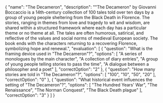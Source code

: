 {
  "name": "The Decameron",
  "description": "\"The Decameron\" by Giovanni Boccaccio is a 14th-century collection of 100 tales told over ten days by a group of young people sheltering from the Black Death in Florence. The stories, ranging in themes from love and tragedy to wit and wisdom, are shared within a structured framework where each day has a particular theme or no theme at all. The tales are often humorous, satirical, and reflective of the values and social norms of medieval European society. The book ends with the characters returning to a recovering Florence, symbolizing hope and renewal.",
  "evaluation": [
    {
      "question": "What is the framing device used in \"The Decameron\"?",
      "options": [
        "A series of monologues by the main character",
        "A collection of diary entries",
        "A group of young people telling stories to pass the time",
        "A dialogue between a philosopher and a poet"
      ],
      "correctOption": "2"
    },
    {
      "question": "How many stories are told in \"The Decameron\"?",
      "options": [
        "100",
        "10",
        "50",
        "20"
      ],
      "correctOption": "0"
    },
    {
      "question": "What historical event influences the setting of \"The Decameron\"?",
      "options": [
        "The Hundred Years' War",
        "The Renaissance",
        "The Norman Conquest",
        "The Black Death plague"
      ],
      "correctOption": "3"
    }
  ]
}
